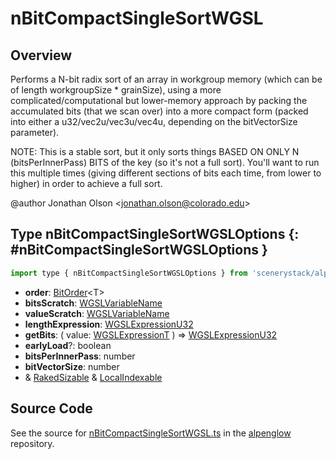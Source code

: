 # nBitCompactSingleSortWGSL

## Overview

Performs a N-bit radix sort of an array in workgroup memory (which can be of length workgroupSize * grainSize),
using a more complicated/computational but lower-memory approach by packing the accumulated bits (that we scan over)
into a more compact form (packed into either a u32/vec2u/vec3u/vec4u, depending on the bitVectorSize parameter).

NOTE: This is a stable sort, but it only sorts things BASED ON ONLY N (bitsPerInnerPass) BITS of the key (so it's not a
full sort). You'll want to run this multiple times (giving different sections of bits each time, from lower to higher)
in order to achieve a full sort.

@author Jonathan Olson &lt;jonathan.olson@colorado.edu&gt;

## Type nBitCompactSingleSortWGSLOptions {: #nBitCompactSingleSortWGSLOptions }


```js
import type { nBitCompactSingleSortWGSLOptions } from 'scenerystack/alpenglow';
```
- **order**: [BitOrder](../alpenglow/ConcreteType.md#BitOrder)&lt;T&gt;
- **bitsScratch**: [WGSLVariableName](../alpenglow/WGSLString.md#WGSLVariableName)
- **valueScratch**: [WGSLVariableName](../alpenglow/WGSLString.md#WGSLVariableName)
- **lengthExpression**: [WGSLExpressionU32](../alpenglow/WGSLString.md#WGSLExpressionU32)
- **getBits**: ( value: [WGSLExpressionT](../alpenglow/WGSLString.md#WGSLExpressionT) ) =&gt; [WGSLExpressionU32](../alpenglow/WGSLString.md#WGSLExpressionU32)
- **earlyLoad**?: <span style="color: hsla(calc(var(--md-hue) + 180deg),80%,40%,1);">boolean</span>
- **bitsPerInnerPass**: <span style="color: hsla(calc(var(--md-hue) + 180deg),80%,40%,1);">number</span>
- **bitVectorSize**: <span style="color: hsla(calc(var(--md-hue) + 180deg),80%,40%,1);">number</span>
- &amp; [RakedSizable](../alpenglow/WGSLUtils.md#RakedSizable) &amp; [LocalIndexable](../alpenglow/WGSLUtils.md#LocalIndexable)




## Source Code

See the source for [nBitCompactSingleSortWGSL.ts](https://github.com/phetsims/alpenglow/blob/main/js/webgpu/wgsl/gpu/nBitCompactSingleSortWGSL.ts) in the [alpenglow](https://github.com/phetsims/alpenglow) repository.
